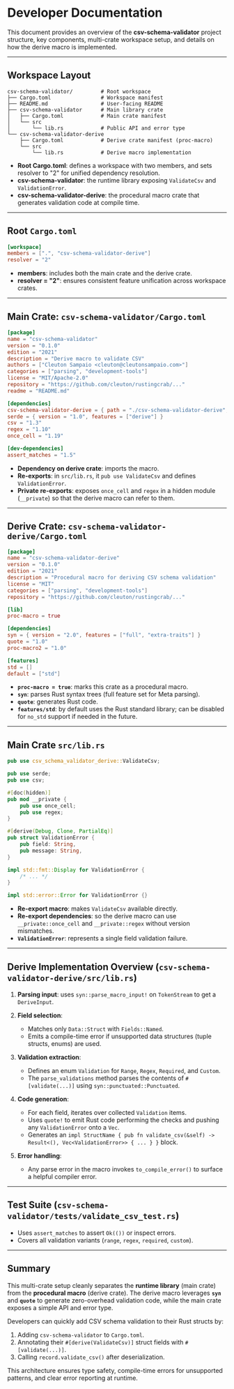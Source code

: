 # Developer Documentation

This document provides an overview of the **csv-schema-validator** project structure, key components, multi-crate workspace setup, and details on how the derive macro is implemented.

---

## Workspace Layout

```
csv-schema-validator/         # Root workspace
├── Cargo.toml                # Workspace manifest
├── README.md                 # User-facing README
├── csv-schema-validator      # Main library crate
│   ├── Cargo.toml            # Main crate manifest
│   └── src
│       └── lib.rs            # Public API and error type
└── csv-schema-validator-derive
    ├── Cargo.toml            # Derive crate manifest (proc-macro)
    └── src
        └── lib.rs            # Derive macro implementation
```

* **Root Cargo.toml**: defines a workspace with two members, and sets resolver to "2" for unified dependency resolution.
* **csv-schema-validator**: the runtime library exposing `ValidateCsv` and `ValidationError`.
* **csv-schema-validator-derive**: the procedural macro crate that generates validation code at compile time.

---

## Root `Cargo.toml`

```toml
[workspace]
members = [".", "csv-schema-validator-derive"]
resolver = "2"
```

* **members**: includes both the main crate and the derive crate.
* **resolver = "2"**: ensures consistent feature unification across workspace crates.

---

## Main Crate: `csv-schema-validator/Cargo.toml`

```toml
[package]
name = "csv-schema-validator"
version = "0.1.0"
edition = "2021"
description = "Derive macro to validate CSV"
authors = ["Cleuton Sampaio <cleuton@cleutonsampaio.com>"]
categories = ["parsing", "development-tools"]
license = "MIT/Apache-2.0"
repository = "https://github.com/cleuton/rustingcrab/..."
readme = "README.md"

[dependencies]
csv-schema-validator-derive = { path = "./csv-schema-validator-derive", version = "0.1.0" }
serde = { version = "1.0", features = ["derive"] }
csv = "1.3"
regex = "1.10"
once_cell = "1.19"

[dev-dependencies]
assert_matches = "1.5"
```

* **Dependency on derive crate**: imports the macro.
* **Re-exports**: in `src/lib.rs`, it `pub use ValidateCsv` and defines `ValidationError`.
* **Private re-exports**: exposes `once_cell` and `regex` in a hidden module (`__private`) so that the derive macro can refer to them.

---

## Derive Crate: `csv-schema-validator-derive/Cargo.toml`

```toml
[package]
name = "csv-schema-validator-derive"
version = "0.1.0"
edition = "2021"
description = "Procedural macro for deriving CSV schema validation"
license = "MIT"
categories = ["parsing", "development-tools"]
repository = "https://github.com/cleuton/rustingcrab/..."

[lib]
proc-macro = true

[dependencies]
syn = { version = "2.0", features = ["full", "extra-traits"] }
quote = "1.0"
proc-macro2 = "1.0"

[features]
std = []
default = ["std"]
```

* **`proc-macro = true`**: marks this crate as a procedural macro.
* **`syn`**: parses Rust syntax trees (full feature set for Meta parsing).
* **`quote`**: generates Rust code.
* **`features/std`**: by default uses the Rust standard library; can be disabled for `no_std` support if needed in the future.

---

## Main Crate `src/lib.rs`

```rust
pub use csv_schema_validator_derive::ValidateCsv;

pub use serde;
pub use csv;

#[doc(hidden)]
pub mod __private {
    pub use once_cell;
    pub use regex;
}

#[derive(Debug, Clone, PartialEq)]
pub struct ValidationError {
    pub field: String,
    pub message: String,
}

impl std::fmt::Display for ValidationError {
    /* ... */
}

impl std::error::Error for ValidationError {}
```

* **Re-export macro**: makes `ValidateCsv` available directly.
* **Re-export dependencies**: so the derive macro can use `__private::once_cell` and `__private::regex` without version mismatches.
* **`ValidationError`**: represents a single field validation failure.

---

## Derive Implementation Overview (`csv-schema-validator-derive/src/lib.rs`)

1. **Parsing input**: uses `syn::parse_macro_input!` on `TokenStream` to get a `DeriveInput`.
2. **Field selection**:

   * Matches only `Data::Struct` with `Fields::Named`.
   * Emits a compile-time error if unsupported data structures (tuple structs, enums) are used.
3. **Validation extraction**:

   * Defines an enum `Validation` for `Range`, `Regex`, `Required`, and `Custom`.
   * The `parse_validations` method parses the contents of `#[validate(...)]` using `syn::punctuated::Punctuated`.
4. **Code generation**:

   * For each field, iterates over collected `Validation` items.
   * Uses `quote!` to emit Rust code performing the checks and pushing any `ValidationError` onto a `Vec`.
   * Generates an `impl StructName { pub fn validate_csv(&self) -> Result<(), Vec<ValidationError>> { ... } }` block.
5. **Error handling**:

   * Any parse error in the macro invokes `to_compile_error()` to surface a helpful compiler error.

---

## Test Suite (`csv-schema-validator/tests/validate_csv_test.rs`)

* Uses `assert_matches` to assert `Ok(())` or inspect errors.
* Covers all validation variants (`range`, `regex`, `required`, `custom`).

---

## Summary

This multi-crate setup cleanly separates the **runtime library** (main crate) from the **procedural macro** (derive crate). The derive macro leverages **`syn`** and **`quote`** to generate zero-overhead validation code, while the main crate exposes a simple API and error type.

Developers can quickly add CSV schema validation to their Rust structs by:

1. Adding `csv-schema-validator` to `Cargo.toml`.
2. Annotating their `#[derive(ValidateCsv)]` struct fields with `#[validate(...)]`.
3. Calling `record.validate_csv()` after deserialization.

This architecture ensures type safety, compile-time errors for unsupported patterns, and clear error reporting at runtime.
